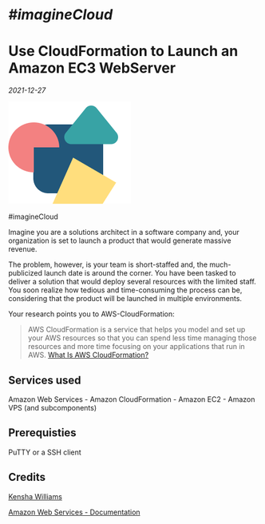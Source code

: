 # *#imagineCloud*
# Use CloudFormation to Launch an Amazon EC3 WebServer
*2021-12-27*

![The San Juan Mountains are beautiful!](/icon.png "San Juan Mountains")


#imagineCloud

Imagine you are a solutions architect in a software company and, your organization is set to launch a product that would generate massive revenue. 

The problem, however, is your team is short-staffed and, the much-publicized launch date is around the corner. You have been tasked to deliver a solution that would deploy several resources with the limited staff. You soon realize how tedious and time-consuming the process can be, considering that the product will be launched in multiple environments.

Your research points you to AWS-CloudFormation:

>AWS CloudFormation is a service that helps you model and set up your AWS resources so that you can spend less time managing those resources and more time focusing on your applications that run in AWS. [What Is AWS CloudFormation?](https://docs.aws.amazon.com/AWSCloudFormation/latest/UserGuide/Welcome.html)

## Services used
Amazon Web Services
	- Amazon CloudFormation
	- Amazon EC2
	- Amazon VPS (and subcomponents)
## Prerequisties
PuTTY or a SSH client

## Credits
[Kensha Williams](https://acloudguru.com/blog/author/kesha-williams)

[Amazon Web Services - Documentation](https://docs.aws.amazon.com/index.html)